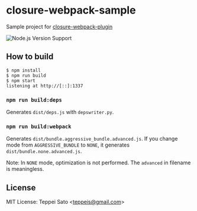 closure-webpack-sample
====

Sample project for [closure-webpack-plugin](https://github.com/webpack-contrib/closure-webpack-plugin)

![Node.js Version Support][node-version]

## How to build

```console
$ npm install
$ npm run build
$ npm start
listening at http://[::]:1337
```

### `npm run build:deps`

Generates `dist/deps.js` with `depswriter.py`.

### `npm run build:webpack`

Generates `dist/bundle.aggressive_bundle.advanced.js`.
If you change mode from `AGGRESSIVE_BUNDLE` to `NONE`, it generates `dist/bundle.none.advanced.js`.

Note: In `NONE` mode, optimization is not performed. The `advanced` in filename is meaningless. 

## License

MIT License: Teppei Sato &lt;teppeis@gmail.com&gt;

[node-version]: https://img.shields.io/badge/Node.js%20support-v8-brightgreen.svg
